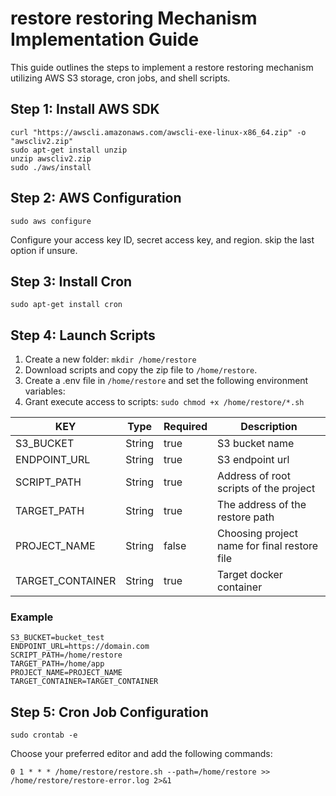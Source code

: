 # restore restoring Mechanism Implementation Guide

This guide outlines the steps to implement a restore restoring mechanism utilizing AWS S3 storage, cron jobs, and shell scripts.

## Step 1: Install AWS SDK

```shell
curl "https://awscli.amazonaws.com/awscli-exe-linux-x86_64.zip" -o "awscliv2.zip"
sudo apt-get install unzip
unzip awscliv2.zip
sudo ./aws/install
```

## Step 2: AWS Configuration

```shell
sudo aws configure
```

Configure your access key ID, secret access key, and region. skip the last option if unsure.

## Step 3: Install Cron

```shell
sudo apt-get install cron
```

## Step 4: Launch Scripts

1. Create a new folder: `mkdir /home/restore`
2. Download scripts and copy the zip file to `/home/restore`.
3. Create a .env file in `/home/restore` and set the following environment variables:
4. Grant execute access to scripts: `sudo chmod +x /home/restore/*.sh`

| KEY                  | Type   | Required | Description                                  |
|----------------------|--------|----------|----------------------------------------------|
| S3_BUCKET            | String | true     | S3 bucket name                               |
| ENDPOINT_URL         | String | true     | S3 endpoint url                              |
| SCRIPT_PATH          | String | true     | Address of root scripts of the project       |
| TARGET_PATH          | String | true     | The address of the restore path              |
| PROJECT_NAME         | String | false    | Choosing project name for final restore file |
| TARGET_CONTAINER     | String | true     | Target docker container                      |

### Example

```text
S3_BUCKET=bucket_test
ENDPOINT_URL=https://domain.com
SCRIPT_PATH=/home/restore
TARGET_PATH=/home/app
PROJECT_NAME=PROJECT_NAME
TARGET_CONTAINER=TARGET_CONTAINER
```

## Step 5: Cron Job Configuration

```shell
sudo crontab -e
```

Choose your preferred editor and add the following commands:

```shell
0 1 * * * /home/restore/restore.sh --path=/home/restore >> /home/restore/restore-error.log 2>&1
```

